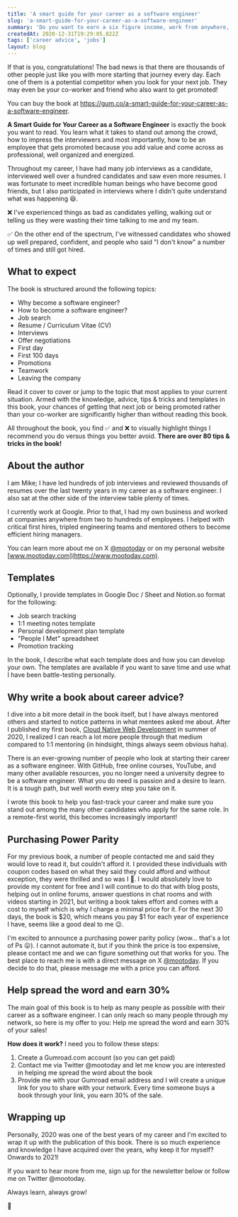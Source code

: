 ```yaml
---
title: 'A smart guide for your career as a software engineer'
slug: 'a-smart-guide-for-your-career-as-a-software-engineer'
summary: 'Do you want to earn a six figure income, work from anywhere, live a lifestyle of your choosing and be a part of the people who develop the next generation software applications? Are you a software engineer already, but want to change jobs or advance in your current role to get promoted?'
createdAt: 2020-12-31T19:29:05.822Z
tags: ['career advice', 'jobs']
layout: blog
---
```


<script>
  export let data;
  const assetsBasePath = `/blog/${data.slug}`;
</script>

If that is you, congratulations! The bad news is that there are thousands of other people just like you with more starting that journey every day. Each one of them is a potential competitor when you look for your next job. They may even be your co-worker and friend who also want to get promoted!

You can buy the book at https://gum.co/a-smart-guide-for-your-career-as-a-software-engineer.

**A Smart Guide for Your Career as a Software Engineer** is exactly the book you want to read. You learn what it takes to stand out among the crowd, how to impress the interviewers and most importantly, how to be an employee that gets promoted because you add value and come across as professional, well organized and energized.

Throughout my career, I have had many job interviews as a candidate, interviewed well over a hundred candidates and saw even more resumes. I was fortunate to meet incredible human beings who have become good friends, but I also participated in interviews where I didn't quite understand what was happening 😆.

❌ I've experienced things as bad as candidates yelling, walking out or telling us they were wasting their time talking to me and my team.

✅ On the other end of the spectrum, I've witnessed candidates who showed up well prepared, confident, and people who said "I don't know" a number of times and still got hired.

## What to expect

The book is structured around the following topics:

- Why become a software engineer?
- How to become a software engineer?
- Job search
- Resume / Curriculum Vitae (CV)
- Interviews
- Offer negotiations
- First day
- First 100 days
- Promotions
- Teamwork
- Leaving the company

Read it cover to cover or jump to the topic that most applies to your current situation. Armed with the knowledge, advice, tips & tricks and templates in this book, your chances of getting that next job or being promoted rather than your co-worker are significantly higher than without reading this book.

All throughout the book, you find ✅ and ❌ to visually highlight things I recommend you do versus things you better avoid. **There are over 80 tips & tricks in the book!**

## About the author

I am Mike; I have led hundreds of job interviews and reviewed thousands of resumes over the last twenty years in my career as a software engineer. I also sat at the other side of the interview table plenty of times.

I currently work at Google. Prior to that, I had my own business and worked at companies anywhere from two to hundreds of employees. I helped with critical first hires, tripled engineering teams and mentored others to become efficient hiring managers.

You can learn more about me on X [@mootoday](https://bsky.app/profile/mootoday.com) or on my personal website [www.mootoday.com](https://www.mootoday.com).

## Templates

Optionally, I provide templates in Google Doc / Sheet and Notion.so format for the following:

- Job search tracking
- 1:1 meeting notes template
- Personal development plan template
- "People I Met" spreadsheet
- Promotion tracking

In the book, I describe what each template does and how you can develop your own. The templates are available if you want to save time and use what I have been battle-testing personally.

## Why write a book about career advice?

I dive into a bit more detail in the book itself, but I have always mentored others and started to notice patterns in what mentees asked me about. After I published my first book, [Cloud Native Web Development](https://www.mootoday.com/cloud-native-web-development) in summer of 2020, I realized I can reach a lot more people through that medium compared to 1:1 mentoring (in hindsight, things always seem obvious haha).

There is an ever-growing number of people who look at starting their career as a software engineer. With GitHub, free online courses, YouTube, and many other available resources, you no longer need a university degree to be a software engineer. What you do need is passion and a desire to learn. It is a tough path, but well worth every step you take on it.

I wrote this book to help you fast-track your career and make sure you stand out among the many other candidates who apply for the same role. In a remote-first world, this becomes increasingly important!

## Purchasing Power Parity

For my previous book, a number of people contacted me and said they would love to read it, but couldn't afford it. I provided these individuals with coupon codes based on what they said they could afford and without exception, they were thrilled and so was I 💪. I would absolutely love to provide my content for free and I will continue to do that with blog posts, helping out in online forums, answer questions in chat rooms and with videos starting in 2021, but writing a book takes effort and comes with a cost to myself which is why I charge a minimal price for it. For the next 30 days, the book is $20, which means you pay $1 for each year of experience I have, seems like a good deal to me 😉.

I'm excited to announce a purchasing power parity policy (wow… that's a lot of Ps 😛). I cannot automate it, but if you think the price is too expensive, please contact me and we can figure something out that works for you. The best place to reach me is with a direct message on X [@mootoday](https://bsky.app/profile/mootoday.com). If you decide to do that, please message me with a price you can afford.

## Help spread the word and earn 30%

The main goal of this book is to help as many people as possible with their career as a software engineer. I can only reach so many people through my network, so here is my offer to you: Help me spread the word and earn 30% of your sales!

**How does it work?** I need you to follow these steps:

1. Create a Gumroad.com account (so you can get paid)
1. Contact me via Twitter @mootoday and let me know you are interested in helping me spread the word about the book
1. Provide me with your Gumroad email address and I will create a unique link for you to share with your network. Every time someone buys a book through your link, you earn 30% of the sale.

## Wrapping up

Personally, 2020 was one of the best years of my career and I'm excited to wrap it up with the publication of this book. There is so much experience and knowledge I have acquired over the years, why keep it for myself? Onwards to 2021!

If you want to hear more from me, sign up for the newsletter below or follow me on Twitter @mootoday.

Always learn, always grow!

👋
